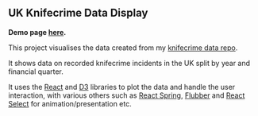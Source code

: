 ## UK Knifecrime Data Display

**Demo page [here](https://liam-t.github.io/radar-chart).**

This project visualises the data created from my [knifecrime data repo](https://github.com/liam-t/knifecrime-data).

It shows data on recorded knifecrime incidents in the UK split by year and financial quarter.

It uses the [React](https://github.com/facebook/react) and [D3](https://github.com/d3/d3) libraries to plot the data and handle the user interaction, with various others such as [React Spring](https://github.com/react-spring/react-spring), [Flubber](https://github.com/veltman/flubber) and [React Select](https://github.com/JedWatson/react-select) for animation/presentation etc.
